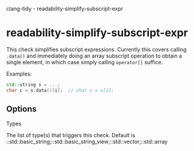 clang-tidy - readability-simplify-subscript-expr

</div>

# readability-simplify-subscript-expr

This check simplifies subscript expressions. Currently this covers
calling `.data()` and immediately doing an array subscript operation to
obtain a single element, in which case simply calling `operator[]`
suffice.

Examples:

``` c++
std::string s = ...;
char c = s.data()[i];  // char c = s[i];
```

## Options

<div class="option">

Types

The list of type(s) that triggers this check. Default is
<span class="title-ref">::std::basic_string;::std::basic_string_view;::std::vector;::std::array</span>

</div>
